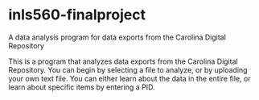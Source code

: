 # inls560-finalproject
A data analysis program for data exports from the Carolina Digital Repository

This is a program that analyzes data exports from the Carolina Digital Repository. You can begin by selecting a file to analyze, or by uploading your own text file. You can either learn about the data in the entire file, or learn about specific items by entering a PID.